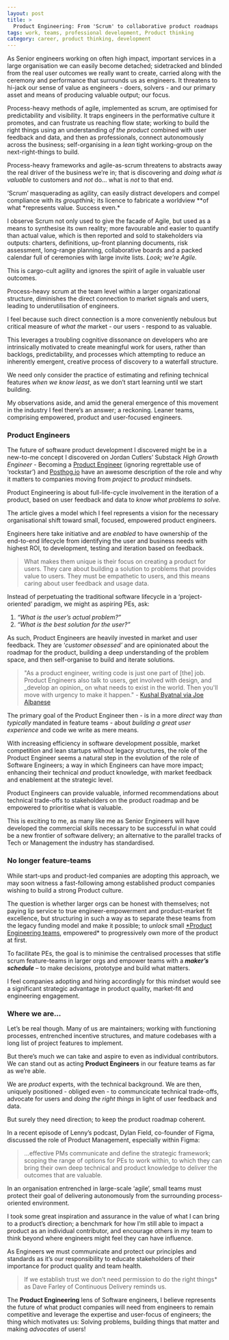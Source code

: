 ```yaml
---
layout: post
title: >
  Product Engineering: From 'Scrum' to collaborative product roadmaps
tags: work, teams, professional development, Product thinking
category: career, product thinking, development
---
```


<!-- summary -->

As Senior engineers working on often high impact, important services in a large organisation we can easily become detached; sidetracked and blinded from the real user outcomes we really want to create, carried along with the ceremony and performance that surrounds us as engineers. It threatens to hi-jack our sense of value as engineers - doers, solvers - and our primary asset and means of producing valuable output; our focus.

<!-- /summary -->

Process-heavy methods of agile, implemented as scrum, are optimised for predictability and visibility. It traps engineers in the performative culture it promotes, and can frustrate us reaching flow state; working to build the right things using an understanding _of the product_ combined with user feedback and data, and then as professionals, connect autonomously across the business; self-organising in a _lean_ tight working-group on the next-right-things to build.

Process-heavy frameworks and agile-as-scrum threatens to abstracts away the real driver of the business we’re in; that is discovering and _doing what is_ _valuable_ to customers and _not_ do… what is _not_ to that end.

‘Scrum’ masquerading as agility, can easily distract developers and compel compliance with its _groupthink;_ its licence to fabricate a worldview \**of what *represents value. Success even.\*

I observe Scrum not only used to give the facade of Agile, but used as a means to synthesise its own reality; more favourable and easier to quantify than actual value, which is then reported and sold to stakeholders via outputs: charters, definitions, up-front planning documents, risk assessment, long-range planning, collaborative boards and a packed calendar full of ceremonies with large invite lists. _Look; we’re Agile._

This is cargo-cult agility and ignores the spirit of agile in valuable user outcomes.

Process-heavy scrum at the team level within a larger organizational structure, diminishes the direct connection to market signals and users, leading to underutilisation of engineers.

I feel because such direct connection is a more conveniently nebulous but critical measure of _what the_ market - our users - respond to as valuable.

This leverages a troubling cognitive dissonance on developers who are intrinsically motivated to create meaningful work for users, rather than backlogs, predictability, and processes which attempting to reduce an inherently emergent, creative process of discovery to a waterfall structure.

We need only consider the practice of estimating and refining technical features _when we know least_, as we don’t start learning until we start building.

My observations aside, and amid the general emergence of this movement in the industry I feel there’s an answer; a reckoning. Leaner teams, comprising empowered, product and user-focused engineers.

### Product Engineers

The future of software product development I discovered might be in a new-to-me concept I discovered on Jordan Cutlers’ Substack _High Growth Engineer_ - Becoming a [Product Engineer](https://www.notion.so/10-Projects-to-skyrocket-your-coding-skills-DEV-Community-f5470524d58c483fa9d0d971fee94651?pvs=21) (ignoring regrettable use of ‘rockstar’) and [Posthog.io](http://Posthog.io) have an awesome description of the role and why it matters to companies moving from _project_ to _product_ mindsets.

Product Engineering is about full-life-cycle involvement in the iteration of a product, based on user feedback and data to _know what problems to solve._

The article gives a model which I feel represents a vision for the necessary organisational shift toward small, focused, empowered product engineers.

Engineers here take initiative and are _enabled_ to have ownership of the end-to-end lifecycle from identifying the user and business needs with highest ROI, to development, testing and iteration based on feedback.

<blockquote>
What makes them unique is their focus on creating a product for users. They care about building a solution to problems that provides value to users. They must be empathetic to users, and this means caring about user feedback and usage data.
</blockquote>

Instead of perpetuating the traditional software lifecycle in a ‘project-oriented’ paradigm, we might as aspiring PEs, ask:

1. _“What is the user’s actual problem?”_
2. _“What is the best solution for the user?”_

As such, Product Engineers are heavily invested in market and user feedback. They are ‘_customer obsessed’_ and are opinionated about the roadmap for the product, building a deep understanding of the problem space, and then self-organise to build and iterate solutions.

<blockquote>
"As a product engineer, writing code is just one part of [the] job. Product Engineers also talk to users, get involved with design, and _develop an opinion_ on what needs to exist in the world. Then you'll move with urgency to make it happen."
 - <a href="https://twitter.com/josephpalbanese/status/1349669814046900227">
Kushal Byatnal via Joe Albanese
</a>
</blockquote>

The primary goal of the Product Engineer then - is in a more _direct_ way _than typically_ mandated in feature teams - about _building a great user experience_ and code we write as mere means.

With increasing efficiency in software development possible, market competition and lean startups without legacy structures, the role of the Product Engineer seems a natural step in the evolution of the role of Software Engineers; a way in which Engineers can have more impact; enhancing their technical _and_ product knowledge, with market feedback and enablement at the strategic level.

Product Engineers can provide valuable, informed recommendations about technical trade-offs to stakeholders on the product roadmap and be empowered to prioritise what is valuable.

This is exciting to me, as many like me as Senior Engineers will have developed the commercial skills necessary to be successful in what could be a new frontier of software delivery; an alternative to the parallel tracks of Tech or Management the industry has standardised.

### No longer feature-teams

While start-ups and product-led companies are adopting this approach, we may soon witness a fast-following among established product companies wishing to build a strong Product culture.

The question is whether larger orgs can be honest with themselves; not paying lip service to true engineer-empowerment and product-market fit excellence, but structuring in such a way as to separate these teams from the legacy funding model and make it possible; to _unlock_ small [\*Product Engineering teams](https://newsletter.posthog.com/p/the-magic-of-small-engineering-teams), empowered\* to progressively own more of the product at first.

To facilitate PEs, the goal is to minimise the centralised processes that stifle scrum feature-teams in larger orgs and empower teams with a **_maker’s schedule_** – to make decisions, prototype and build what matters.

I feel companies adopting and hiring accordingly for this mindset would see a significant strategic advantage in product quality, market-fit and engineering engagement.

### Where we are…

Let’s be real though. Many of us are maintainers; working with functioning processes, entrenched incentive structures, and mature codebases with a long list of project features to implement.

But there’s much we can take and aspire to even as individual contributors. We can stand out as acting **Product Engineers** in our feature teams as far as we’re able.

We are _product_ experts, with the technical background. We are then, uniquely positioned - obliged even - to communcicate technical trade-offs, advocate for users and _doing the right things_ in light of user feedback and data.

But surely they need direction; to keep the product roadmap coherent.

In a recent episode of Lenny’s podcast, Dylan Field, co-founder of Figma, discussed the role of Product Management, especially within Figma:

<blockquote>
...effective PMs communicate and define the strategic framework; scoping the range of options for PEs to work within, to which they can bring their own deep technical and product knowledge to deliver the outcomes that are valuable.
</blockquote>

In an organisation entrenched in large-scale ‘agile’, small teams must protect their goal of delivering autonomously from the surrounding process-oriented environment.

I took some great inspiration and assurance in the value of what I can bring to a product’s direction; a benchmark for how I’m still able to impact a product as an individual contributor, and encourage others in my team to think beyond where engineers might feel they can have influence.

As Engineers we must communicate and protect our principles and standards as it’s our responsibility to educate stakeholders of their importance for product quality and team health.

<blockquote> If we establish trust we don’t need permission to do the right things* as Dave Farley of Continuous Delivery reminds us.
</blockquote>

The **Product Engineering** lens of Software engineers, I believe represents the future of what product companies will need from engineers to remain competitive and leverage the expertise and user-focus of engineers; the thing which motivates us: Solving problems, building things that matter and making _advocates_ of users!
